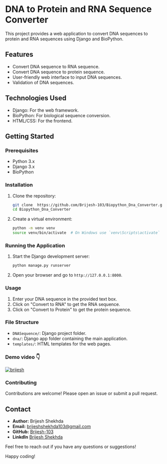 # DNA to Protein and RNA Sequence Converter

This project provides a web application to convert DNA sequences to protein and RNA sequences using Django and BioPython.

## Features

- Convert DNA sequence to RNA sequence.
- Convert DNA sequence to protein sequence.
- User-friendly web interface to input DNA sequences.
- Validation of DNA sequences.

## Technologies Used

- Django: For the web framework.
- BioPython: For biological sequence conversion.
- HTML/CSS: For the frontend.

## Getting Started

### Prerequisites

- Python 3.x
- Django 3.x
- BioPython

### Installation

1. Clone the repository:

    ```bash
    git clone  https://github.com/Brijesh-103/Biopython_Dna_Converter.git
    cd Biopython_Dna_Converter
    ```

2. Create a virtual environment:

    ```bash
    python -m venv venv
    source venv/bin/activate  # On Windows use `venv\Scripts\activate`
    ```

### Running the Application

1. Start the Django development server:

    ```bash
    python manage.py runserver
    ```

2. Open your browser and go to `http://127.0.0.1:8000`.

### Usage

1. Enter your DNA sequence in the provided text box.
2. Click on "Convert to RNA" to get the RNA sequence.
3. Click on "Convert to Protein" to get the protein sequence.

### File Structure

- `DNASequence/`: Django project folder.
- `dna/`: Django app folder containing the main application.
- `templates/`: HTML templates for the web pages.
### Demo video 👇

<p>
 <a href="https://drive.google.com/file/d/1RhmA5AAZ4funuQgp2eiHEtZpRvecIoSx/view?usp=sharing" target="blank">
  <img src="https://img.shields.io/badge/Video-DC143C?style=for-the-badge&logo=medium&logoColor=white" alt="brijesh" />
</a>

### Contributing

Contributions are welcome! Please open an issue or submit a pull request.

## Contact

- **Author:** Brijesh Shekhda
- **Email:** brijeshshekhda103@gmail.com
- **GitHub:** [Brijesh-103](https://github.com/Brijesh-103)
- **LinkdIn** [Brijesh Shekhda](https://www.linkedin.com/in/brijesh-shekhda)

Feel free to reach out if you have any questions or suggestions!


Happy coding!



